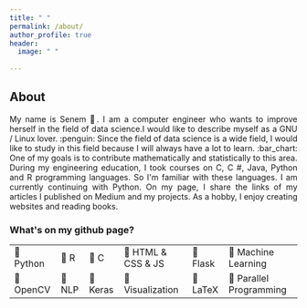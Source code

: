 ```yaml
---
title: " "
permalink: /about/
author_profile: true
header:
  image: " "
  
---
```


## About

<p align="justify"> My name is Senem 👋. I am a computer engineer who wants to improve herself in the field of data science.I would like to describe myself as a GNU / Linux lover. :penguin: Since the field of data science is a wide field, I would like to study in this field because I will always have a lot to learn. :bar_chart: One of my goals is to contribute mathematically and statistically to this area. During my engineering education, I took courses on C, C #, Java, Python and R programming languages. So I'm familiar with these languages. I am currently continuing with Python.  On my page, I share the links of my articles I published on Medium and my projects. As a hobby, I enjoy creating websites and reading books. </p>


### What's on my github page?

|                       |                    |                   |                              |                          |                                    |
|-----------------------|--------------------|-------------------|------------------------------|--------------------------|------------------------------------|
| :pushpin: Python      | :pushpin: R        | :pushpin: C       |  :pushpin: HTML & CSS & JS   |  :pushpin: Flask         |  :pushpin: Machine Learning        |
| :pushpin: OpenCV      | :pushpin: NLP      | :pushpin: Keras   | :pushpin: Visualization      |  :pushpin: LaTeX         |  :pushpin: Parallel Programming    |
